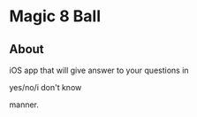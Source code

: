# Magic 8 Ball

## About

iOS app that will give answer to your questions in 

yes/no/i don't know 

manner.